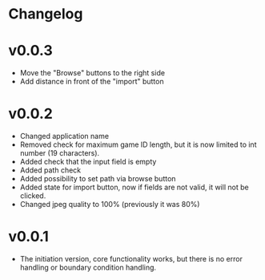 # Changelog

# v0.0.3
- Move the "Browse" buttons to the right side
- Add distance in front of the "import" button

# v0.0.2
- Changed application name
- Removed check for maximum game ID length, but it is now limited to int number (19 characters).
- Added check that the input field is empty
- Added path check
- Added possibility to set path via browse button
- Added state for import button, now if fields are not valid, it will not be clicked.
- Changed jpeg quality to 100% (previously it was 80%)

# v0.0.1
- The initiation version, core functionality works, but there is no error handling or boundary condition handling.
